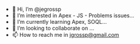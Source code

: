 - 👋 Hi, I’m @jegrossp
- 👀 I’m interested in Apex - JS - Problems issues...
- 🌱 I’m currently learning  Apex, SOQL...
- 💞️ I’m looking to collaborate on ...
- 📫 How to reach me in jgrossp@gmail.com

<!---
jegrossp/jegrossp is a ✨ special ✨ repository because its `README.md` (this file) appears on your GitHub profile.
You can click the Preview link to take a look at your changes.
--->
